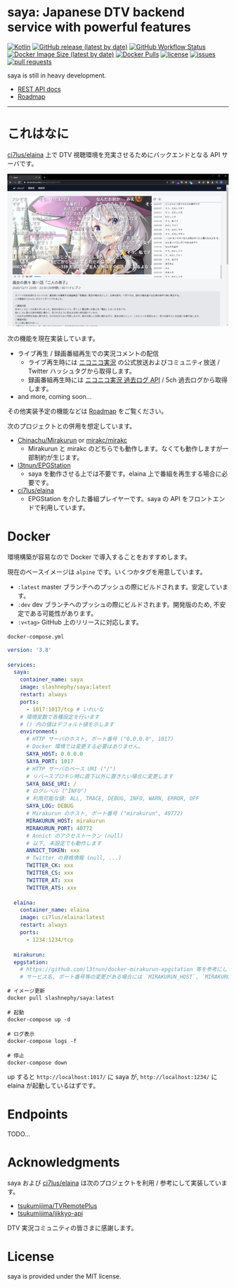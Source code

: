 # saya: Japanese DTV backend service with powerful features

[![Kotlin](https://img.shields.io/badge/Kotlin-1.4.21-blue)](https://kotlinlang.org)
[![GitHub release (latest by date)](https://img.shields.io/github/v/release/SlashNephy/saya)](https://github.com/SlashNephy/saya/releases)
[![GitHub Workflow Status](https://img.shields.io/github/workflow/status/SlashNephy/saya/Docker)](https://hub.docker.com/r/slashnephy/saya)
[![Docker Image Size (latest by date)](https://img.shields.io/docker/image-size/slashnephy/saya)](https://hub.docker.com/r/slashnephy/saya)
[![Docker Pulls](https://img.shields.io/docker/pulls/slashnephy/saya)](https://hub.docker.com/r/slashnephy/saya)
[![license](https://img.shields.io/github/license/SlashNephy/saya)](https://github.com/SlashNephy/saya/blob/master/LICENSE)
[![issues](https://img.shields.io/github/issues/SlashNephy/saya)](https://github.com/SlashNephy/saya/issues)
[![pull requests](https://img.shields.io/github/issues-pr/SlashNephy/saya)](https://github.com/SlashNephy/saya/pulls)

saya is still in heavy development.  

- [REST API docs](https://slashnephy.github.io/saya)
- [Roadmap](https://github.com/SlashNephy/saya/projects/1)

---

# これはなに

[ci7lus/elaina](https://github.com/ci7lus/elaina) 上で DTV 視聴環境を充実させるためにバックエンドとなる API サーバです。


[![elaina.png](https://raw.githubusercontent.com/SlashNephy/saya/master/docs/elaina.png)](https://github.com/ci7lus/elaina)


次の機能を現在実装しています。

- ライブ再生 / 録画番組再生での実況コメントの配信
  - ライブ再生時には [ニコニコ実況](https://jk.nicovideo.jp/) の公式放送およびコミュニティ放送 / Twitter ハッシュタグから取得します。
  - 録画番組再生時には [ニコニコ実況 過去ログ API](https://jikkyo.tsukumijima.net/) / 5ch 過去ログから取得します。
- and more, coming soon...

その他実装予定の機能などは [Roadmap](https://github.com/SlashNephy/saya/projects/1) をご覧ください。

次のプロジェクトとの併用を想定しています。

- [Chinachu/Mirakurun](https://github.com/Chinachu/Mirakurun) or [mirakc/mirakc](https://github.com/mirakc/mirakc)
  - Mirakurun と mirakc のどちらでも動作します。なくても動作しますが一部制約が生じます。
- [l3tnun/EPGStation](https://github.com/l3tnun/EPGStation)
  - saya を動作させる上では不要です。elaina 上で番組を再生する場合に必要です。
- [ci7lus/elaina](https://github.com/ci7lus/elaina)
  - EPGStation を介した番組プレイヤーです。saya の API をフロントエンドで利用しています。

# Docker

環境構築が容易なので Docker で導入することをおすすめします。

現在のベースイメージは `alpine` です。いくつかタグを用意しています。

- `:latest`
  master ブランチへのプッシュの際にビルドされます。安定しています。
- `:dev`
  dev ブランチへのプッシュの際にビルドされます。開発版のため, 不安定である可能性があります。
- `:v<tag>`
  GitHub 上のリリースに対応します。

`docker-compose.yml`

```yaml
version: '3.8'

services:
  saya:
    container_name: saya
    image: slashnephy/saya:latest
    restart: always
    ports:
      - 1017:1017/tcp # いれいな
    # 環境変数で各種設定を行います
    # () 内の値はデフォルト値を示します
    environment:
      # HTTP サーバのホスト, ポート番号 ("0.0.0.0", 1017)
      # Docker 環境では変更する必要はありません。
      SAYA_HOST: 0.0.0.0
      SAYA_PORT: 1017
      # HTTP サーバのベース URI ("/")
      # リバースプロキシ時に直下以外に置きたい場合に変更します
      SAYA_BASE_URI: /
      # ログレベル ("INFO")
      # 利用可能な値: ALL, TRACE, DEBUG, INFO, WARN, ERROR, OFF
      SAYA_LOG: DEBUG
      # Mirakurun のホスト, ポート番号 ("mirakurun", 40772)
      MIRAKURUN_HOST: mirakurun
      MIRAKURUN_PORT: 40772
      # Annict のアクセストークン (null)
      # 以下, 未設定でも動作します
      ANNICT_TOKEN: xxx
      # Twitter の資格情報 (null, ...)
      TWITTER_CK: xxx
      TWITTER_CS: xxx
      TWITTER_AT: xxx
      TWITTER_ATS: xxx

  elaina:
    container_name: elaina
    image: ci7lus/elaina:latest
    restart: always
    ports:
      - 1234:1234/tcp

  mirakurun:
  epgstation:
    # https://github.com/l3tnun/docker-mirakurun-epgstation 等を参考にしてください。
    # サービス名, ポート番号等の変更がある場合には `MIRAKURUN_HOST`, `MIRAKURUN_PORT` の修正が必要になります。
```

```console
# イメージ更新
docker pull slashnephy/saya:latest

# 起動
docker-compose up -d

# ログ表示
docker-compose logs -f

# 停止
docker-compose down
```

up すると `http://localhost:1017/` に saya が, `http://localhost:1234/` に elaina が起動しているはずです。

# Endpoints

TODO...

# Acknowledgments

saya および [ci7lus/elaina](https://github.com/ci7lus/elaina) は次のプロジェクトを利用 / 参考にして実装しています。

- [tsukumijima/TVRemotePlus](https://github.com/tsukumijima/TVRemotePlus)
- [tsukumijima/jikkyo-api](https://github.com/tsukumijima/jikkyo-api)

DTV 実況コミュニティの皆さまに感謝します。

# License

saya is provided under the MIT license.
